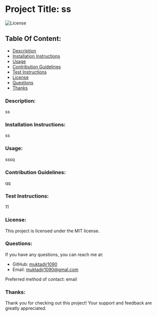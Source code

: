 
# Project Title: ss

![License](https://img.shields.io/badge/License-MIT-blue.svg)

## Table Of Content:
- [Description](#description)
- [Installation Instructions](#installation-instructions)
- [Usage](#usage)
- [Contribution Guidelines](#contribution-guidelines)
- [Test Instructions](#test-instructions)
- [License](#license)
- [Questions](#questions)
- [Thanks](#thanks)

### Description:
ss

### Installation Instructions:
ss

### Usage:
sssq

### Contribution Guidelines:
qq

### Test Instructions:
11

### License:
This project is licensed under the MIT license.

### Questions:
If you have any questions, you can reach me at:

- GitHub: [muktadir1090](https://github.com/muktadir1090)
- Email: [muktadir1090@gmal.com](mailto:muktadir1090@gmal.com)

Preferred method of contact: email

### Thanks:
Thank you for checking out this project! Your support and feedback are greatly appreciated.
